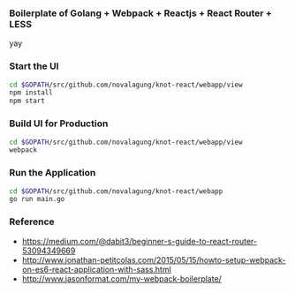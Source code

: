 ### Boilerplate of Golang + Webpack + Reactjs + React Router + LESS

yay

### Start the UI

```bash
cd $GOPATH/src/github.com/novalagung/knot-react/webapp/view
npm install
npm start
```

### Build UI for Production

```bash
cd $GOPATH/src/github.com/novalagung/knot-react/webapp/view
webpack
```

### Run the Application

```bash
cd $GOPATH/src/github.com/novalagung/knot-react/webapp
go run main.go
``` 

### Reference

 - https://medium.com/@dabit3/beginner-s-guide-to-react-router-53094349669
 - http://www.jonathan-petitcolas.com/2015/05/15/howto-setup-webpack-on-es6-react-application-with-sass.html
 - http://www.jasonformat.com/my-webpack-boilerplate/